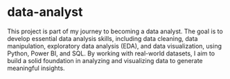 # data-analyst
This project is part of my journey to becoming a data analyst. The goal is to develop essential data analysis skills, including data cleaning, data manipulation, exploratory data analysis (EDA), and data visualization, using Python, Power BI, and SQL. By working with real-world datasets, I aim to build a solid foundation in analyzing and visualizing data to generate meaningful insights.
